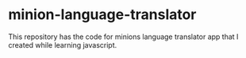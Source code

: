 # minion-language-translator
This repository has the code for minions language translator app that I created while learning javascript.
